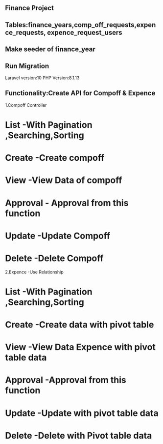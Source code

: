 ## Finance Project

## Tables:finance_years,comp_off_requests,expence_requests, expence_request_users

## Make seeder of finance_year

## Run Migration

Laravel version:10
PHP Version:8.1.13

## Functionality:Create API for Compoff & Expence

1.Compoff Controller

# List -With Pagination ,Searching,Sorting

# Create -Create compoff

# View -View Data of compoff

# Approval - Approval from this function

# Update -Update Compoff

# Delete -Delete Compoff

2.Expence -Use Relationship

# List -With Pagination ,Searching,Sorting

# Create -Create data with pivot table

# View -View Data Expence with pivot table data

# Approval -Approval from this function

# Update -Update with pivot table data

# Delete -Delete with Pivot table data
